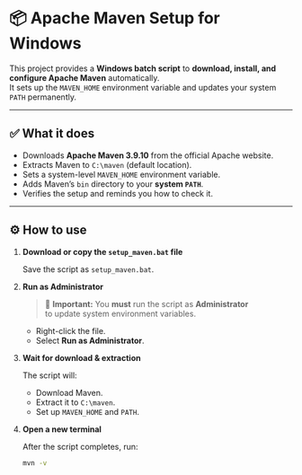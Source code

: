 # 📦 Apache Maven Setup for Windows

This project provides a **Windows batch script** to **download, install, and configure Apache Maven** automatically.  
It sets up the `MAVEN_HOME` environment variable and updates your system `PATH` permanently.

---

## ✅ What it does

- Downloads **Apache Maven 3.9.10** from the official Apache website.
- Extracts Maven to `C:\maven` (default location).
- Sets a system-level `MAVEN_HOME` environment variable.
- Adds Maven’s `bin` directory to your **system `PATH`**.
- Verifies the setup and reminds you how to check it.

---

## ⚙️ How to use

1. **Download or copy the `setup_maven.bat` file**

   Save the script as `setup_maven.bat`.

2. **Run as Administrator**

   > 📌 **Important:** You **must** run the script as **Administrator**  
   > to update system environment variables.

   - Right-click the file.
   - Select **Run as Administrator**.

3. **Wait for download & extraction**

   The script will:
   - Download Maven.
   - Extract it to `C:\maven`.
   - Set up `MAVEN_HOME` and `PATH`.

4. **Open a new terminal**

   After the script completes, run:
   ```bash
   mvn -v
